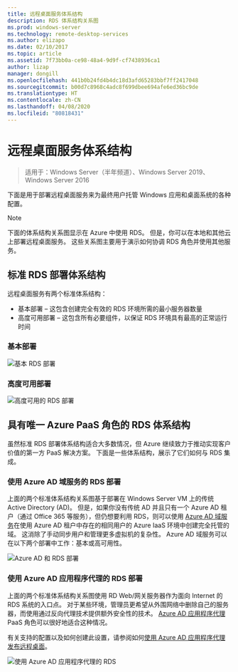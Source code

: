 ```yaml
---
title: 远程桌面服务体系结构
description: RDS 体系结构关系图
ms.prod: windows-server
ms.technology: remote-desktop-services
ms.author: elizapo
ms.date: 02/10/2017
ms.topic: article
ms.assetid: 7f73bb0a-ce98-48a4-9d9f-cf7438936ca1
author: lizap
manager: dongill
ms.openlocfilehash: 441b0b24fd4b4dc18d3afd65283bbf7ff2417048
ms.sourcegitcommit: b00d7c8968c4adc8f699dbee694afe6ed36bc9de
ms.translationtype: HT
ms.contentlocale: zh-CN
ms.lasthandoff: 04/08/2020
ms.locfileid: "80818431"
---
```

# <a name="remote-desktop-services-architecture"></a>远程桌面服务体系结构

>适用于：Windows Server（半年频道）、Windows Server 2019、Windows Server 2016

下面是用于部署远程桌面服务来为最终用户托管 Windows 应用和桌面系统的各种配置。

>[!NOTE]
> 下面的体系结构关系图显示在 Azure 中使用 RDS。 但是，你可以在本地和其他云上部署远程桌面服务。 这些关系图主要用于演示如何协调 RDS 角色并使用其他服务。

## <a name="standard-rds-deployment-architectures"></a>标准 RDS 部署体系结构

远程桌面服务有两个标准体系结构：
-    基本部署 – 这包含创建完全有效的 RDS 环境所需的最小服务器数量
-    高度可用部署 – 这包含所有必要组件，以保证 RDS 环境具有最高的正常运行时间

### <a name="basic-deployment"></a>基本部署

![基本 RDS 部署](./media/basic-rds.png)

### <a name="highly-available-deployment"></a>高度可用部署

![高度可用的 RDS 部署](./media/ha-rds.png)

## <a name="rds-architectures-with-unique-azure-paas-roles"></a>具有唯一 Azure PaaS 角色的 RDS 体系结构

虽然标准 RDS 部署体系结构适合大多数情况，但 Azure 继续致力于推动实现客户价值的第一方 PaaS 解决方案。 下面是一些体系结构，展示了它们如何与 RDS 集成。

### <a name="rds-deployment-with-azure-ad-domain-services"></a>使用 Azure AD 域服务的 RDS 部署

上面的两个标准体系结构关系图基于部署在 Windows Server VM 上的传统 Active Directory (AD)。 但是，如果你没有传统 AD 并且只有一个 Azure AD 租户（通过 Office 365 等服务），但仍想要利用 RDS，则可以使用 [Azure AD 域服务](https://docs.microsoft.com/azure/active-directory-domain-services/active-directory-ds-overview)在使用 Azure AD 租户中存在的相同用户的 Azure IaaS 环境中创建完全托管的域。 这消除了手动同步用户和管理更多虚拟机的复杂性。 Azure AD 域服务可以在以下两个部署中工作：基本或高可用性。

![Azure AD 和 RDS 部署](./media/aadds-rds.png)

### <a name="rds-deployment-with-azure-ad-application-proxy"></a>使用 Azure AD 应用程序代理的 RDS 部署

上面的两个标准体系结构关系图使用 RD Web/网关服务器作为面向 Internet 的 RDS 系统的入口点。 对于某些环境，管理员更希望从外围网络中删除自己的服务器，而使用通过反向代理技术提供额外安全性的技术。 [Azure AD 应用程序代理](https://docs.microsoft.com/azure/active-directory/active-directory-application-proxy-get-started) PaaS 角色可以很好地适合这种情况。

有关支持的配置以及如何创建此设置，请参阅如何[使用 Azure AD 应用程序代理发布远程桌面](/azure/active-directory/application-proxy-publish-remote-desktop)。

![使用 Azure AD 应用程序代理的 RDS](./media/aadappproxy-rds.png)
